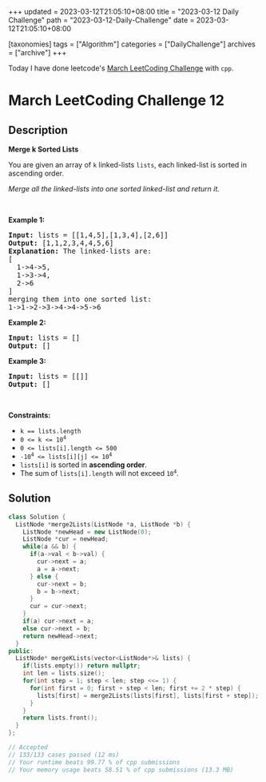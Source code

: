 +++
updated = 2023-03-12T21:05:10+08:00
title = "2023-03-12 Daily Challenge"
path = "2023-03-12-Daily-Challenge"
date = 2023-03-12T21:05:10+08:00

[taxonomies]
tags = ["Algorithm"]
categories = ["DailyChallenge"]
archives = ["archive"]
+++

Today I have done leetcode's [March LeetCoding Challenge](https://leetcode.com/problems/merge-k-sorted-lists/) with `cpp`.

<!-- more -->

# March LeetCoding Challenge 12

## Description

**Merge k Sorted Lists**

<p>You are given an array of <code>k</code> linked-lists <code>lists</code>, each linked-list is sorted in ascending order.</p>

<p><em>Merge all the linked-lists into one sorted linked-list and return it.</em></p>

<p>&nbsp;</p>
<p><strong class="example">Example 1:</strong></p>

<pre>
<strong>Input:</strong> lists = [[1,4,5],[1,3,4],[2,6]]
<strong>Output:</strong> [1,1,2,3,4,4,5,6]
<strong>Explanation:</strong> The linked-lists are:
[
  1-&gt;4-&gt;5,
  1-&gt;3-&gt;4,
  2-&gt;6
]
merging them into one sorted list:
1-&gt;1-&gt;2-&gt;3-&gt;4-&gt;4-&gt;5-&gt;6
</pre>

<p><strong class="example">Example 2:</strong></p>

<pre>
<strong>Input:</strong> lists = []
<strong>Output:</strong> []
</pre>

<p><strong class="example">Example 3:</strong></p>

<pre>
<strong>Input:</strong> lists = [[]]
<strong>Output:</strong> []
</pre>

<p>&nbsp;</p>
<p><strong>Constraints:</strong></p>

<ul>
	<li><code>k == lists.length</code></li>
	<li><code>0 &lt;= k &lt;= 10<sup>4</sup></code></li>
	<li><code>0 &lt;= lists[i].length &lt;= 500</code></li>
	<li><code>-10<sup>4</sup> &lt;= lists[i][j] &lt;= 10<sup>4</sup></code></li>
	<li><code>lists[i]</code> is sorted in <strong>ascending order</strong>.</li>
	<li>The sum of <code>lists[i].length</code> will not exceed <code>10<sup>4</sup></code>.</li>
</ul>


## Solution

``` cpp
class Solution {
  ListNode *merge2Lists(ListNode *a, ListNode *b) {
    ListNode *newHead = new ListNode(0);
    ListNode *cur = newHead;
    while(a && b) {
      if(a->val < b->val) {
        cur->next = a;
        a = a->next;
      } else {
        cur->next = b;
        b = b->next;
      }
      cur = cur->next;
    }
    if(a) cur->next = a;
    else cur->next = b;
    return newHead->next;
  }
public:
  ListNode* mergeKLists(vector<ListNode*>& lists) {
    if(lists.empty()) return nullptr;
    int len = lists.size();
    for(int step = 1; step < len; step <<= 1) {
      for(int first = 0; first + step < len; first += 2 * step) {
        lists[first] = merge2Lists(lists[first], lists[first + step]);
      }
    }
    return lists.front();
  }
};

// Accepted
// 133/133 cases passed (12 ms)
// Your runtime beats 99.77 % of cpp submissions
// Your memory usage beats 58.51 % of cpp submissions (13.3 MB)
```
